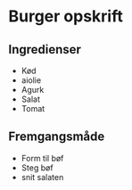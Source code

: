 # Burger opskrift

## Ingredienser
- Kød
- aiolie 
- Agurk 
- Salat
- Tomat

## Fremgangsmåde
- Form til bøf
- Steg bøf
- snit salaten 
